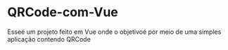 # QRCode-com-Vue
Esseé um projeto feito em Vue onde o objetivoé por meio de uma simples aplicação contendo QRCode
